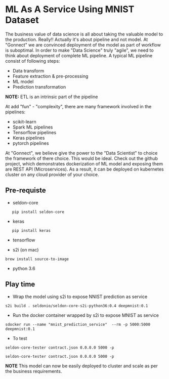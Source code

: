 # ML As A Service Using MNIST Dataset

The business value of data science is all about taking the valuable model to the production. Really!! Actually it's about pipeline and not model. At "Gonnect" we are convinced deployment of the model as part of workflow is suboptimal. In order to make "Data Science" truly "agile", we need to think about deployment of complete ML pipeline. A typical ML pipeline consist of following steps:

- Data transform
- Feature extraction & pre-processing
- ML model
- Prediction transformation

**NOTE:** ETL is an intrinsic part of the pipeline 

At add "fun" - "complexity", there are many framework involved in the pipelines:

- scikit-learn
- Spark ML pipelines
- Tensorflow pipelines
- Keras pipelines
- pytorch pipelines

At "Gonnect", we believe give the power to the "Data Scientist" to choice the framework of there choice. This would be ideal.  Check out the github project, which demonstrates dockerization of ML model and exposing them are REST API (Microservices). As a result, it can be deployed on kubernetes cluster on any cloud provider of your choice. 

## Pre-requiste

- seldon-core
```
   pip install seldon-core
```

- keras
```
   pip install keras
```

- tensorflow

- s2i (on mac)
```
brew install source-to-image
```

- python 3.6

## Play time

- Wrap the model using s2i to expose NNIST prediction as service

```
s2i build . seldonio/seldon-core-s2i-python36:0.4 deepmnist:0.1
```

- Run the docker container wrapped by s2i to expose MNIST as service

```
sdocker run --name "mnist_prediction_service"  --rm -p 5000:5000 deepmnist:0.1
```

- To test

```
seldon-core-tester contract.json 0.0.0.0 5000 -p
```

```
seldon-core-tester contract.json 0.0.0.0 5000 -p
```

**NOTE** This model can now be easily deployed to cluster and scale as per the business requirements.






